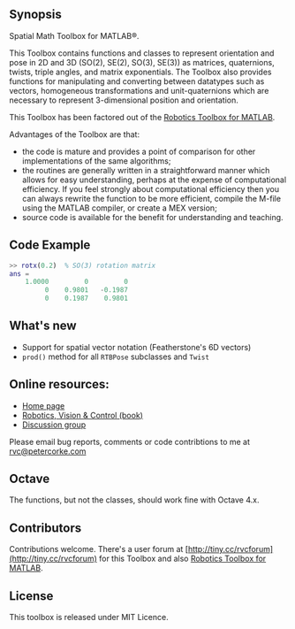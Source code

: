 ## Synopsis

Spatial Math Toolbox for MATLAB&reg;.

This Toolbox contains functions and classes to represent orientation and pose in 2D and 3D (SO(2), SE(2), SO(3), SE(3)) as matrices, quaternions, twists, triple angles, and matrix exponentials. The Toolbox also provides functions for manipulating and converting between datatypes such as vectors, homogeneous transformations and unit-quaternions which are necessary to represent 3-dimensional position and orientation.

This Toolbox has been factored out of the [Robotics Toolbox for MATLAB](https://github.com/petercorke/robotics-toolbox-matlab).

Advantages of the Toolbox are that:
  * the code is mature and provides a point of comparison for other implementations of the same algorithms;
  * the routines are generally written in a straightforward manner which allows for easy understanding, perhaps at the expense of computational efficiency. If you feel strongly about computational efficiency then you can always rewrite the function to be more efficient, compile the M-file using the MATLAB compiler, or create a MEX version;
  * source code is available for the benefit for understanding and teaching.

## Code Example

```matlab
>> rotx(0.2)  % SO(3) rotation matrix
ans =
    1.0000         0         0
         0    0.9801   -0.1987
         0    0.1987    0.9801
```

## What's new

* Support for spatial vector notation (Featherstone's 6D vectors)
* `prod()` method for all `RTBPose` subclasses and `Twist`

## Online resources:

* [Home page](http://www.petercorke.com)
* [Robotics, Vision & Control (book)](http://petercorke.com/wordpress/rvc)
* [Discussion group](http://groups.google.com/group/robotics-tool-box?hl=en)

Please email bug reports, comments or code contribtions to me at rvc@petercorke.com

## Octave

The functions, but not the classes, should work fine with Octave 4.x.

## Contributors

Contributions welcome.  There's a user forum at [http://tiny.cc/rvcforum](http://tiny.cc/rvcforum) for this Toolbox and also
[Robotics Toolbox for MATLAB](https://github.com/petercorke/robotics-toolbox-matlab).

## License

This toolbox is released under MIT Licence.
